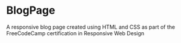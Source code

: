 # BlogPage
A responsive blog page created using HTML and CSS as part of the FreeCodeCamp certification in Responsive Web Design
